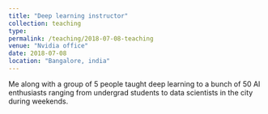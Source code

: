 ```yaml
---
title: "Deep learning instructor"
collection: teaching
type: 
permalink: /teaching/2018-07-08-teaching
venue: "Nvidia office"
date: 2018-07-08
location: "Bangalore, india"
---
```


Me along with a group of 5 people taught deep learning to a bunch of 50 AI enthusiasts ranging from undergrad students to data scientists in the city during weekends. 
